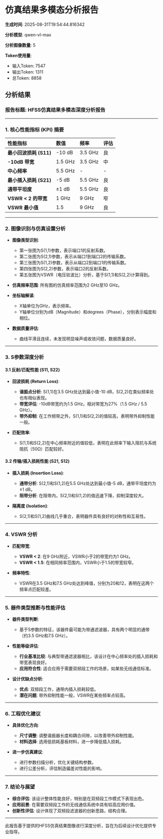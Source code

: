 # 仿真结果多模态分析报告

**生成时间**: 2025-08-31T19:54:44.816342

**分析模型**: qwen-vl-max

**分析图像数量**: 5

**Token使用量**:
- 输入Token: 7547
- 输出Token: 1311
- 总Token: 8858

## 分析结果

### **报告标题: HFSS仿真结果多模态深度分析报告**

---

### **1. 核心性能指标 (KPI) 摘要**

| 性能指标 | 数值 | 频率 | 评估 |
| :--- | :--- | :--- | :--- |
| **最小回波损耗 (S11)** | -10 dB | 3.5 GHz | 良 |
| **-10dB 带宽** | 1.5 GHz | 3.5 GHz | 中 |
| **中心频率** | 5.5 GHz | - | - |
| **最小插入损耗 (S21)** | -5 dB | 5.5 GHz | 良 |
| **通带平坦度** | ±1 dB | 5.5 GHz | 良 |
| **VSWR < 2 的带宽** | 1 GHz | 9 GHz | 窄 |
| **VSWR 最小值** | 1.5 | 9 GHz | 良 |

---

### **2. 图像识别与仿真设置分析**

- **图像类型识别**: 
  - 第一张图为S(1,1)参数，表示端口1的反射系数。
  - 第二张图为S(2,1)参数，表示从端口1到端口2的传输系数。
  - 第三张图为S(1,2)参数，表示从端口2到端口1的传输系数。
  - 第四张图为S(2,2)参数，表示端口2的反射系数。
  - 第五张图为VSWR（电压驻波比）分析，基于S(1,1)和S(2,2)计算得到。

- **仿真频率范围**: 所有图的仿真频率范围为2 GHz至10 GHz。

- **坐标轴解读**:
  - X轴单位为GHz，表示频率。
  - Y轴单位分别为dB（Magnitude）和degrees（Phase），分别表示幅度和相位。

- **数据质量评估**: 
  - 曲线平滑且连续，未发现明显噪声或收敛问题，数据质量良好。

---

### **3. S参数深度分析**

#### **3.1 反射/匹配性能 (S11, S22)**

- **回波损耗 (Return Loss)**:
  - **谐振点分析**: S(1,1)在3.5 GHz处达到最小值-10 dB，S(2,2)在类似频率处也有相似表现。
  - **带宽评估**: -10dB带宽约为1.5 GHz，相对带宽为27%（1.5 GHz / 5.5 GHz）。
  - **带外抑制**: 在工作频带之外，S(1,1)和S(2,2)的值较高，表明带外抑制性能一般。

- **匹配效率**:
  - S(1,1)和S(2,2)在中心频率附近的值较低，表明在此频率下输入阻抗与系统阻抗（50Ω）匹配较好。

#### **3.2 传输/插入损耗性能 (S21, S12)**

- **插入损耗 (Insertion Loss)**:
  - **通带分析**: S(2,1)和S(1,2)在5.5 GHz处达到最小值-5 dB，通带平坦度约为±1 dB。
  - **阻带分析**: 在阻带内，S(2,1)和S(1,2)的值迅速下降，抑制深度较大。

- **隔离度 (Isolation)**: 
  - S(2,1)和S(1,2)曲线几乎重合，表明器件具有良好的对称性和互易性。

---

### **4. VSWR 分析**

- **匹配带宽**:
  - **VSWR < 2**: 在9 GHz附近，VSWR小于2的带宽约为1 GHz。
  - **VSWR < 1.5**: 在相同频率范围内，VSWR小于1.5的带宽较窄。

- **频率特性**: 
  - VSWR在3.5 GHz和7.5 GHz处达到峰值，分别为20和12，表明在这两个频率点匹配较差。

---

### **5. 器件类型推断与性能评估**

- **器件类型判断**: 
  - 基于S参数的特征，该器件最可能为带通滤波器，具有两个明显的通带（约3.5 GHz和7.5 GHz）。

- **性能等级评估**:
  - **行业基准比较**: 与典型带通滤波器相比，该设计在中心频率处的插入损耗和带宽表现良好。
  - **应用符合性**: 适合应用于需要双频段工作的场景，如某些无线通信标准。

- **设计优缺点分析**:
  - **优点**: 双频段工作，通带内插入损耗较低。
  - **潜在问题**: 带外抑制性能一般，VSWR在某些频率点较高。

---

### **6. 工程优化建议**

- **具体优化方向**:
  - **尺寸调整**: 调整谐振器长度和耦合间隙，以改善带外抑制性能。
  - **材料选择**: 选用低损耗基板材料，进一步降低插入损耗。

- **进一步仿真建议**: 
  - 进行参数扫描分析，优化关键结构参数。
  - 进行公差分析，评估制造偏差对性能的影响。

---

### **7. 结论与展望**

- **综合评估**: 该设计整体性能良好，特别是在双频段工作模式下表现出色。
- **应用前景**: 在需要双频段工作的无线通信系统中具有较高应用价值。
- **创新性评估**: 设计体现了双频段滤波器的创新思路，结构合理。

---

此报告基于提供的HFSS仿真结果图像进行深度分析，旨在为后续设计优化提供专业指导。
